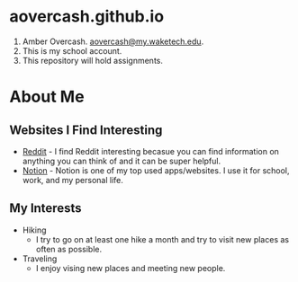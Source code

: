 # aovercash.github.io
1. Amber Overcash. aovercash@my.waketech.edu. 
2. This is my school account.
3. This repository will hold assignments.

# About Me
## Websites I Find Interesting
  * [Reddit](www.reddit.com) - I find Reddit interesting becasue you can find information on anything you can think of and it can be super helpful.
  * [Notion](www.notion.com) - Notion is one of my top used apps/websites. I use it for school, work, and my personal life.
## My Interests
  * Hiking
    * I try to go on at least one hike a month and try to visit new places as often as possible.
  * Traveling
    * I enjoy vising new places and meeting new people.
